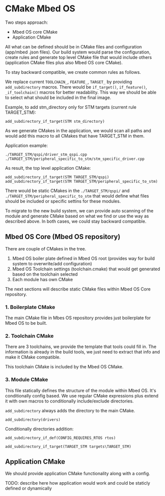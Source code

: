 # CMake Mbed OS

Two steps approach:

- Mbed OS core CMake
- Application CMake

All what can be defined should be in CMake files and configuration (app/mbed .json files). Our build system would parse the configuration, create rules and generate top level CMake file that would include others (application CMake files plus also Mbed OS core CMake).

To stay backward compatible, we create common rules as follows.

We replace current `TOOLCHAIN_`, `FEATURE_`, `TARGET_` by providing `add_subdirectory` macros. There would be `if_target()`, `if_feature()`, `_if_toolchain()` macros for better readability. This way we should be able to select what should be included in the final image.


Example, to add stm_directory only for STM targets (current rule TARGET_STM):

```
add_subdirectory_if_target(STM stm_directory)

```

As we generate CMakes in the application, we would scan all paths and would add this macro to all CMakes that have TARGET_STM in them. 

Application example:

```
./TARGET_STM/qspi/driver_stm_qspi.cpp
./TARGET_STM/peripheral_specific_to_stm/stm_specific_driver.cpp
```

As result, the top level application CMake:

```
add_subdirectory_if_target(STM TARGET_STM/qspi)
add_subdirectory_if_target(STM TARGET_STM/peripheral_specific_to_stm)

```

There would be static CMakes in the `./TARGET_STM/qspi/` and `./TARGET_STM/peripheral_specific_to_stm` that would define what files should be included or specific settins for these modules.

To migrate to the new build system, we can provide auto scanning of the module and generate CMake based on what we find or use the way as described above. In both cases, we could stay backward compatible.

## Mbed OS Core (Mbed OS repository)

There are couple of CMakes in the tree.

1. Mbed OS boiler plate defined in Mbed OS root (provides way for build system to overwrite/add configuration)
2. Mbed OS Toolchain settings (toolchain.cmake) that would get generated based on the toolchain selected
3. Each module has own CMake

The next sections will describe static CMake files within Mbed OS Core repository.

### 1. Boilerplate CMake

The main CMake file in Mbes OS repository provides just boilerplate for Mbed OS to be built. 

### 2. Toolchain CMake

There are 3 toolchains, we provide the template that tools could fill in. The information is already in the build tools, we just need to extract that info and make it CMake compatible.

This toolchain CMake is included by the Mbed OS CMake.

### 3. Module CMake

This file statically defines the structure of the module within Mbed OS. It's conditionally config based. We use regular CMake expressions plus extend it with own macros to conditionally include/exclude directories.

`add_subdirectory` always adds the directory to the main CMake. 

```
add_subdirectory(drivers)
```

Conditionally directories addition:

```
add_subdirectory_if_def(CONFIG_REQUIRES_RTOS rtos)
```


```
add_subdirectory_if_target(TARGET_STM targets\TARGET_STM)
```

## Application CMake

We should provide application CMake functionality along with a config.

TODO: describe here how application would work and could be staticly defined or dynamically
